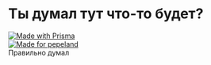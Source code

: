 # Ты думал тут что-то будет?
[![Made with Prisma](http://made-with.prisma.io/indigo.svg)](https://prisma.io)  
[![Made for pepeland](https://andcool.ru/static/badges/made-for-ppl.svg)](https://pepeland.net)  
Правильно думал
